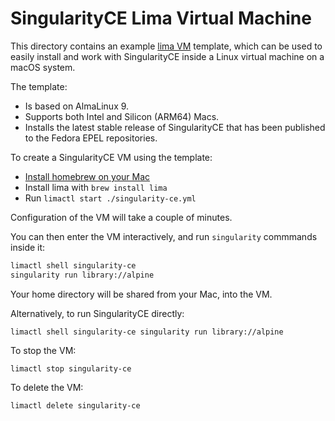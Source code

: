 # SingularityCE Lima Virtual Machine

This directory contains an example [lima VM](https://lima-vm.io/)
template, which can be used to easily install and work with
SingularityCE inside a Linux virtual machine on a macOS system.

The template:

* Is based on AlmaLinux 9.
* Supports both Intel and Silicon (ARM64) Macs.
* Installs the latest stable release of SingularityCE that has been
  published to the Fedora EPEL repositories.

To create a SingularityCE VM using the template:

* [Install homebrew on your Mac](https://brew.sh)
* Install lima with `brew install lima`
* Run `limactl start ./singularity-ce.yml`

Configuration of the VM will take a couple of minutes.

You can then enter the VM interactively, and run `singularity`
commmands inside it:

```sh
limactl shell singularity-ce
singularity run library://alpine
```

Your home directory will be shared from your Mac, into the VM.

Alternatively, to run SingularityCE directly:

```shell
limactl shell singularity-ce singularity run library://alpine
```

To stop the VM:

``` shell
limactl stop singularity-ce
```

To delete the VM:

```shell
limactl delete singularity-ce
```
